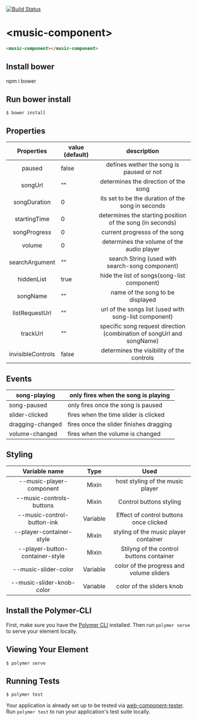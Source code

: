 [![Build Status](https://travis-ci.com/jusolete/music-component3.svg?branch=master)](https://travis-ci.com/jusolete/music-component3)
# \<music-component\>
<!--
```
<custom-element-demo>
  <template>
    <link rel="import" href="music-component.html">
    <music-component></music-component>
  </template>
</custom-element-demo>
```
-->
```html
<music-component></music-component>
```

## Install bower
npm i bower

## Run bower install

```
$ bower install
```

## Properties

|     Properties    | value (default) |                              description                              |
|:-----------------:|-----------------|:---------------------------------------------------------------------:|
|       paused      |      false      |                defines wether the song is paused or not               |
|      songUrl      |        ""       |                  determines the direction of the song                 |
|    songDuration   |        0        |           its set to be the duration of the song in seconds           |
|    startingTime   |        0        |       determines the starting position of the song (in seconds)       |
| songProgress      |        0        |                     current progresss of the song                     |
|       volume      |        0        |               determines the volume of the audio player               |
|   searchArgument  |        ""       |            search String (used with search-song component)            |
|     hiddenList    |       true      |              hide the list of songs(song-list component)              |
|      songName     |        ""       |                    name of the song to be displayed                   |
|   listRequestUrl  |        ""       |         url of the songs list (used with song-list component)         |
|      trackUrl     |        ""       | specific song request direction (combination of songUrl and songName) |
| invisibleControls |      false      |               determines the visibility of the controls               |

## Events

| song-playing     | only fires when the song is playing     |
|------------------|-----------------------------------------|
| song-paused      | only fires once the song is paused      |
| slider-clicked   | fires when the time slider is clicked   |
| dragging-changed | fires once the slider finishes dragging |
| volume-changed   | fires when the volume is changed        |

## Styling


|          Variable name          |   Type   |                   Used                   |
|:-------------------------------:|:--------:|:----------------------------------------:|
|     --music-player-component    |   Mixin  |     host styling of the music player     |
|     --music-controls-buttons    |   Mixin  |          Control buttons styling         |
|    --music-control-button-ink   | Variable |  Effect of control buttons once clicked  |
|     --player-container-style    |   Mixin  |   styling of the music player container  |
| --player-button-container-style |   Mixin  | Stilyng of the control buttons container |
|       --music-slider-color      | Variable | color of the progress and volume sliders |
|    --music-slider-knob-color    | Variable |         color of the sliders knob        |

## Install the Polymer-CLI

First, make sure you have the [Polymer CLI](https://www.npmjs.com/package/polymer-cli) installed. Then run `polymer serve` to serve your element locally.

## Viewing Your Element

```
$ polymer serve
```

## Running Tests

```
$ polymer test
```

Your application is already set up to be tested via [web-component-tester](https://github.com/Polymer/web-component-tester). Run `polymer test` to run your application's test suite locally.
